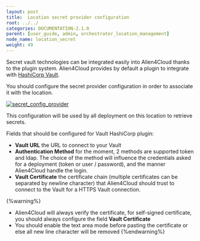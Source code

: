 ```yaml
---
layout: post
title:  Location secret provider configuration
root: ../../
categories: DOCUMENTATION-2.1.0
parent: [user_guide, admin, orchestrator_location_management]
node_name: location_secret
weight: 49
---
```


Secret vault technologies can be integrated easily into Alien4Cloud thanks to the plugin system. Alien4Cloud provides by default a plugin to integrate with [HashiCorp Vault](https://www.vaultproject.io/).

You should configure the secret provider configuration in order to associate it with the location. 

[![secret_config_provider](../../images/2.1.0/user_guide/secret/secret_config_provider.png)](../../images/2.1.0/user_guide/secret/secret_config_provider.png)

This configuration will be used by all deployment on this location to retrieve secrets.

Fields that should be configured for Vault HashiCorp plugin:

- **Vault URL** the URL to connect to your Vault
- **Authentication Method** for the moment, 2 methods are supported token and ldap. The choice of the method will influence the credentials asked for a deployment (token or user / password), and the manner Alien4Cloud handle the login.
- **Vault Certificate** the certificate chain (multiple certificates can be separated by newline character) that Alien4Cloud should trust to connect to the Vault for a HTTPS Vault connection.

{%warning%}
- Alien4Cloud will always verify the certificate, for self-signed certificate, you should always configure the field **Vault Certificate**
- You should enable the text area mode before pasting the certificate or else all new line character will be removed
{%endwarning%}
